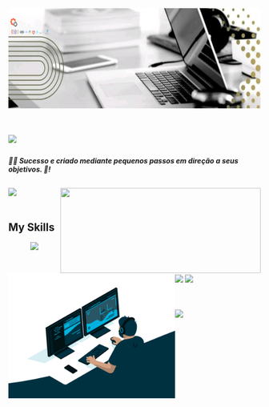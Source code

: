 <div>
  <img  height="200px" width="800px" src="BannerGitHub.png"/>
</div>


<h1 align="left">
  <img src="https://readme-typing-svg.herokuapp.com/?font=Righteous&size=25&left=true&vCenter=true&width=800&height=70&duration=3000&lines=olá!+🖐️;+Sou+Geilson+Freire;+Sou+dev+front+End!;" />
  <h5>🏋️‍♂️ Sucesso e criado mediante pequenos passos em direção a seus objetivos. 👊!</h5>
</h1>

## 

<div>
  <img  height="170em" src="https://github-readme-stats.vercel.app/api?username=GeilsonFreire&show_icons=true&theme=highcontrast&include_all_commits=true&count_private=true"/>
  <img align="right" height="170em" width="400"  src="https://github-readme-stats.vercel.app/api/top-langs/?username=GeilsonFreire&layout=compact&langs_count=16&theme=highcontrast"/>
</div>
<br>

## My Skills
<div align="center" >
  <img src="https://skillicons.dev/icons?i=react,bootstrap,html,css,javascript,vscode,github,php,python,git" />
</div>

<div  align="center"> 
  <div style="display: inline_block"><br/>
    <img align="left" height="250" margin="rigth: 15px" alt="coding-time" src="code.gif"> 
</div>

##   
<div align="left">
  <a href = "mailto: work.luigi.geilsonfreireleite@gmail.com"><img padding="left: 15px" src="https://img.shields.io/badge/Gmail-D14836?style=for-the-badge&logo=gmail&logoColor=white" target="_Blank"></a>
  <a href = "https://www.linkedin.com/in/geilson-freire-leite-5a895913b /"><img padding="left: 15px" src="https://img.shields.io/badge/LinkedIn-0077B5?style=for-the-badge&logo=linkedin&logoColor=white"></a>
</div>

<h1 align="left">
  <img src="https://readme-typing-svg.herokuapp.com/?font=Righteous&size=25&center=true&vCenter=true&width=800&height=70&duration=4000&lines=Muito+obrigado!;+pela+a+sua+visíta+🖐️!;" />
</h1>



